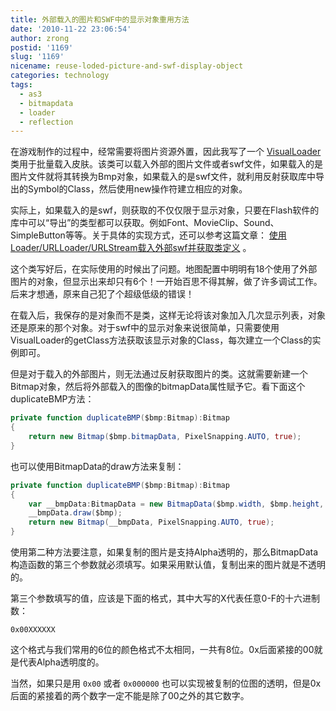 ```yaml
---
title: 外部载入的图片和SWF中的显示对象重用方法
date: '2010-11-22 23:06:54'
author: zrong
postid: '1169'
slug: '1169'
nicename: reuse-loded-picture-and-swf-display-object
categories: technology
tags:
  - as3
  - bitmapdata
  - loader
  - reflection
---
```


在游戏制作的过程中，经常需要将图片资源外置，因此我写了一个 [VisualLoader][1] 类用于批量载入皮肤。该类可以载入外部的图片文件或者swf文件，如果载入的是图片文件就将其转换为Bmp对象，如果载入的是swf文件，就利用反射获取库中导出的Symbol的Class，然后使用new操作符建立相应的对象。

实际上，如果载入的是swf，则获取的不仅仅限于显示对象，只要在Flash软件的库中可以“导出”的类型都可以获取。例如Font、MovieClip、Sound、SimpleButton等等。关于具体的实现方式，还可以参考这篇文章： [使用Loader/URLLoader/URLStream载入外部swf并获取类定义][2] 。
<!--more-->  

这个类写好后，在实际使用的时候出了问题。地图配置中明明有18个使用了外部图片的对象，但显示出来却只有6个！一开始百思不得其解，做了许多调试工作。后来才想通，原来自己犯了个超级低级的错误！

在载入后，我保存的是对象而不是类，这样无论将该对象加入几次显示列表，对象还是原来的那个对象。对于swf中的显示对象来说很简单，只需要使用VisualLoader的getClass方法获取该显示对象的Class，每次建立一个Class的实例即可。

但是对于载入的外部图片，则无法通过反射获取图片的类。这就需要新建一个Bitmap对象，然后将外部载入的图像的bitmapData属性赋予它。看下面这个duplicateBMP方法：

``` actionscript
private function duplicateBMP($bmp:Bitmap):Bitmap
{
    return new Bitmap($bmp.bitmapData, PixelSnapping.AUTO, true);
}
```

也可以使用BitmapData的draw方法来复制：

``` actionscript
private function duplicateBMP($bmp:Bitmap):Bitmap
{
    var __bmpData:BitmapData = new BitmapData($bmp.width, $bmp.height, true, 0x00FFFFFF);
    __bmpData.draw($bmp);
    return new Bitmap(__bmpData, PixelSnapping.AUTO, true);
}
```

使用第二种方法要注意，如果复制的图片是支持Alpha透明的，那么BitmapData构造函数的第三个参数就必须填写。如果采用默认值，复制出来的图片就是不透明的。

第三个参数填写的值，应该是下面的格式，其中大写的X代表任意0-F的十六进制数：  

```
0x00XXXXXX
```

这个格式与我们常用的6位的颜色格式不太相同，一共有8位。0x后面紧接的00就是代表Alpha透明度的。

当然，如果只是用 `0x00` 或者 `0x000000` 也可以实现被复制的位图的透明，但是0x后面的紧接着的两个数字一定不能是除了00之外的其它数字。

[1]: https://github.com/zrong/as3/blob/master/src/org/zengrong/net/VisualLoader.as
[2]: http://blog.zengrong.net/post/1158.html
